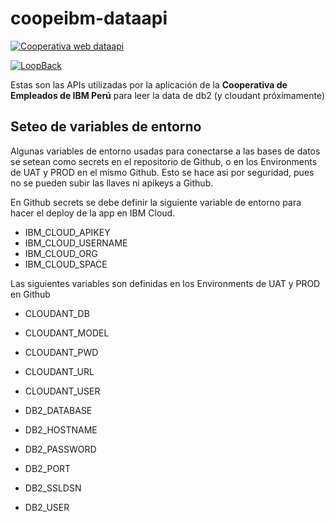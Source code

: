 # coopeibm-dataapi

[![Cooperativa web dataapi](https://github.com/Cooperativa-Empleados-IBM-Peru/Cooperativa-IBM-Peru/actions/workflows/pr-web-dataapi.yml/badge.svg)](https://github.com/Cooperativa-Empleados-IBM-Peru/Cooperativa-IBM-Peru/actions/workflows/pr-web-dataapi.yml)

[![LoopBack](https://github.com/strongloop/loopback-next/raw/master/docs/site/imgs/branding/Powered-by-LoopBack-Badge-(blue)-@2x.png)](http://loopback.io/)

Estas son las APIs utilizadas por la aplicación de la **Cooperativa de Empleados de IBM Perú** para leer la data de db2 (y cloudant próximamente)

## Seteo de variables de entorno
Algunas variables de entorno usadas para conectarse a las bases de datos se setean como secrets en el repositorio de Github, o en los Environments de UAT y PROD en el mismo Github.
Esto se hace asi por seguridad, pues no se pueden subir las llaves ni apikeys a Github.
  
En Github secrets se debe definir la siguiente variable de entorno para hacer el deploy de la app en IBM Cloud.
- IBM_CLOUD_APIKEY
- IBM_CLOUD_USERNAME
- IBM_CLOUD_ORG
- IBM_CLOUD_SPACE

  
Las siguientes variables son definidas en los Environments de UAT y PROD en Github

- CLOUDANT_DB
- CLOUDANT_MODEL
- CLOUDANT_PWD
- CLOUDANT_URL
- CLOUDANT_USER
  
- DB2_DATABASE
- DB2_HOSTNAME
- DB2_PASSWORD
- DB2_PORT
- DB2_SSLDSN
- DB2_USER
